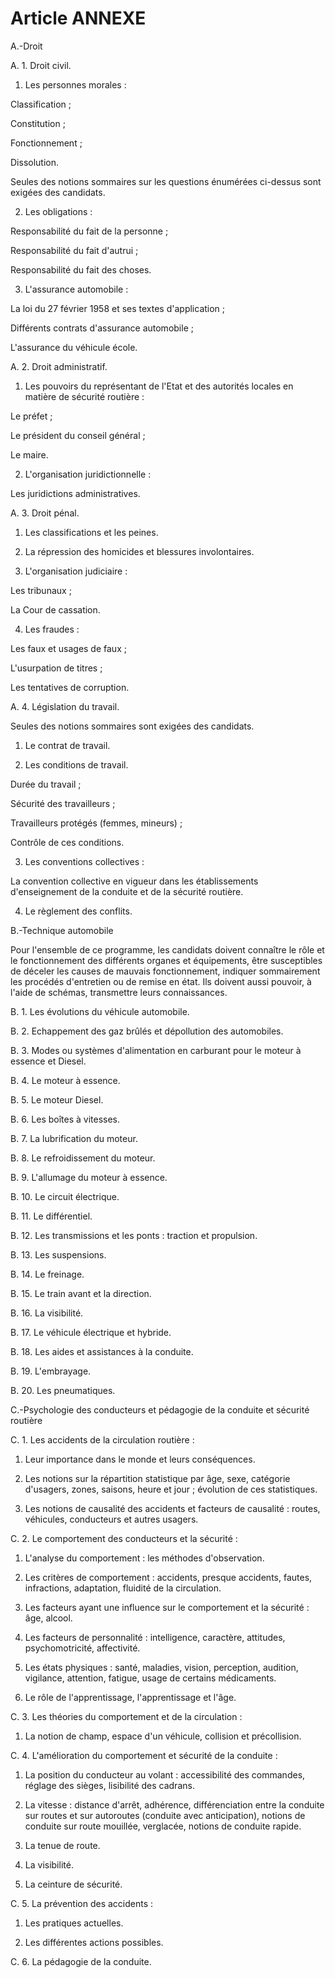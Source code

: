 # Article ANNEXE

A.-Droit

A. 1. Droit civil.

1. Les personnes morales :

Classification ;

Constitution ;

Fonctionnement ;

Dissolution.

Seules des notions sommaires sur les questions énumérées ci-dessus sont exigées des candidats.

2. Les obligations :

Responsabilité du fait de la personne ;

Responsabilité du fait d'autrui ;

Responsabilité du fait des choses.

3. L'assurance automobile :

La loi du 27 février 1958 et ses textes d'application ;

Différents contrats d'assurance automobile ;

L'assurance du véhicule école.

A. 2. Droit administratif.

1. Les pouvoirs du représentant de l'Etat et des autorités locales en matière de sécurité routière :

Le préfet ;

Le président du conseil général ;

Le maire.

2. L'organisation juridictionnelle :

Les juridictions administratives.

A. 3. Droit pénal.

1. Les classifications et les peines.

2. La répression des homicides et blessures involontaires.

3. L'organisation judiciaire :

Les tribunaux ;

La Cour de cassation.

4. Les fraudes :

Les faux et usages de faux ;

L'usurpation de titres ;

Les tentatives de corruption.

A. 4. Législation du travail.

Seules des notions sommaires sont exigées des candidats.

1. Le contrat de travail.

2. Les conditions de travail.

Durée du travail ;

Sécurité des travailleurs ;

Travailleurs protégés (femmes, mineurs) ;

Contrôle de ces conditions.

3. Les conventions collectives :

La convention collective en vigueur dans les établissements d'enseignement de la conduite et de la sécurité routière.

4. Le règlement des conflits.

B.-Technique automobile

Pour l'ensemble de ce programme, les candidats doivent connaître le rôle et le fonctionnement des différents organes et équipements, être susceptibles de déceler les causes de mauvais fonctionnement, indiquer sommairement les procédés d'entretien ou de remise en état. Ils doivent aussi pouvoir, à l'aide de schémas, transmettre leurs connaissances.

B. 1. Les évolutions du véhicule automobile.

B. 2. Echappement des gaz brûlés et dépollution des automobiles.

B. 3. Modes ou systèmes d'alimentation en carburant pour le moteur à essence et Diesel.

B. 4. Le moteur à essence.

B. 5. Le moteur Diesel.

B. 6. Les boîtes à vitesses.

B. 7. La lubrification du moteur.

B. 8. Le refroidissement du moteur.

B. 9. L'allumage du moteur à essence.

B. 10. Le circuit électrique.

B. 11. Le différentiel.

B. 12. Les transmissions et les ponts : traction et propulsion.

B. 13. Les suspensions.

B. 14. Le freinage.

B. 15. Le train avant et la direction.

B. 16. La visibilité.

B. 17. Le véhicule électrique et hybride.

B. 18. Les aides et assistances à la conduite.

B. 19. L'embrayage.

B. 20. Les pneumatiques.

C.-Psychologie des conducteurs et pédagogie de la conduite et sécurité routière

C. 1. Les accidents de la circulation routière :

1. Leur importance dans le monde et leurs conséquences.

2. Les notions sur la répartition statistique par âge, sexe, catégorie d'usagers, zones, saisons, heure et jour ; évolution de ces statistiques.

3. Les notions de causalité des accidents et facteurs de causalité : routes, véhicules, conducteurs et autres usagers.

C. 2. Le comportement des conducteurs et la sécurité :

1. L'analyse du comportement : les méthodes d'observation.

2. Les critères de comportement : accidents, presque accidents, fautes, infractions, adaptation, fluidité de la circulation.

3. Les facteurs ayant une influence sur le comportement et la sécurité : âge, alcool.

4. Les facteurs de personnalité : intelligence, caractère, attitudes, psychomotricité, affectivité.

5. Les états physiques : santé, maladies, vision, perception, audition, vigilance, attention, fatigue, usage de certains médicaments.

6. Le rôle de l'apprentissage, l'apprentissage et l'âge.

C. 3. Les théories du comportement et de la circulation :

1. La notion de champ, espace d'un véhicule, collision et précollision.

C. 4. L'amélioration du comportement et sécurité de la conduite :

1. La position du conducteur au volant : accessibilité des commandes, réglage des sièges, lisibilité des cadrans.

2. La vitesse : distance d'arrêt, adhérence, différenciation entre la conduite sur routes et sur autoroutes (conduite avec anticipation), notions de conduite sur route mouillée, verglacée, notions de conduite rapide.

3. La tenue de route.

4. La visibilité.

5. La ceinture de sécurité.

C. 5. La prévention des accidents :

1. Les pratiques actuelles.

2. Les différentes actions possibles.

C. 6. La pédagogie de la conduite.
